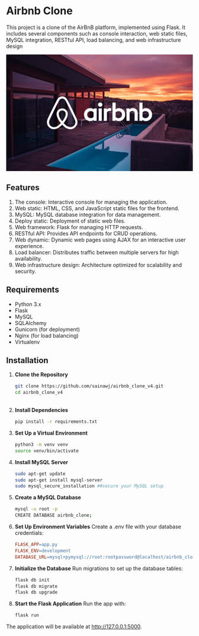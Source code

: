 # Airbnb Clone
This project is a clone of the AirBnB platform, implemented using Flask. It includes several components such as console interaction, web static files, MySQL integration, RESTful API, load balancing, and web infrastructure design

![Screenshot](airbnb.jpg)

## Features 
1. The console: Interactive console for managing the application.
2. Web static: HTML, CSS, and JavaScript static files for the frontend.
3. MySQL: MySQL database integration for data management.
4. Deploy static: Deployment of static web files.
5. Web framework: Flask for managing HTTP requests.
6. RESTful API: Provides API endpoints for CRUD operations.
7. Web dynamic: Dynamic web pages using AJAX for an interactive user experience.
8. Load balancer: Distributes traffic between multiple servers for high availability.
9. Web infrastructure design: Architecture optimized for scalability and security.

## Requirements
* Python 3.x
* Flask
* MySQL
* SQLAlchemy
* Gunicorn (for deployment)
* Nginx (for load balancing)
* Virtualenv

## Installation
1. **Clone the Repository**
    ```bash
    git clone https://github.com/sainawj/airbnb_clone_v4.git
    cd airbnb_clone_v4
  
  2. **Install Dependencies**
     ```bash
     pip install -r requirements.txt
  3. **Set Up a Virtual Environment**
     ```bash
     python3 -m venv venv
     source venv/bin/activate
5. **Install MySQL Server**
   ```bash
   sudo apt-get update
   sudo apt-get install mysql-server
   sudo mysql_secure_installation ##secure your MySQL setup

6. **Create a MySQL Database**
   ```bash
   mysql -u root -p
   CREATE DATABASE airbnb_clone;
7. **Set Up Environment Variables**
   Create a .env file with your database credentials:
   ```makefile
   FLASK_APP=app.py
   FLASK_ENV=development
   DATABASE_URL=mysql+pymysql://root:rootpassword@localhost/airbnb_clone
8. **Initialize the Database**
   Run migrations to set up the database tables:
    ```bash
    flask db init
    flask db migrate
    flask db upgrade
9. **Start the Flask Application**
    Run the app with:
    ```bash
    flask run


The application will be available at http://127.0.0.1:5000.
